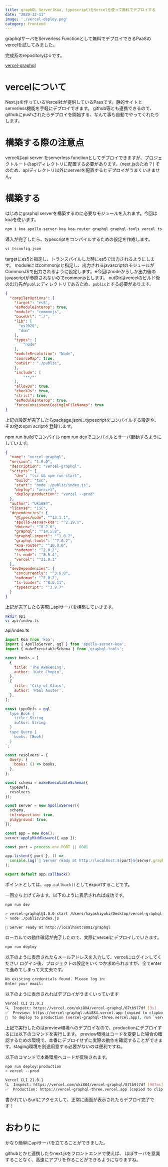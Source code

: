 ```yaml
---
title: graphQL Server(Koa, typescript)をVercelを使って無料でデプロイする
date: "2020-12-11"
image: './vercel-deploy.png'
category: frontend
---
```


graphqlサーバをServerless Functionとして無料でデプロイできるPaaSのvercelを試してみました。

完成系のrepositoryは↓です。

[vercel-graphql](https://github.com/Uki884/vercel-graphql)

# vercelについて
Next.jsを作っているVercel社が提供しているPassです。静的サイトとserverless機能を手軽にデプロイできます。
github等とも連携できるので、githubにpushされたらデプロイを開始する、なんて事も自動でやってくれたりします。

# 構築する際の注意点
vercelはapi server をserverless functionとしてデプロイできますが、プロジェクトルートのapiディレクトリに配置する必要があります。(next.jsのため？)
そのため、apiディレクトリ以外にserverを配置するとデプロイがうまくいきません。

# 構築する
はじめにgraphql serverを構築するのに必要なモジュールを入れます。今回はkoaを使います。

```js
npm i koa apollo-server-koa koa-router graphql graphql-tools vercel ts-node typescript
```

導入が完了したら、typescriptをコンパイルするための設定を作成します。

```bash
vi tsconfig.json
```

targetにes5と指定し、トランスパイルした時にes5で出力されるようにします。
moduleにはcommonjsと指定し、出力されるjavascriptのモジュールがCommonJSで出力されるように設定します。※今回はnodeからしか出力後のjavascriptが参照されないのでcommonjsとします。
outDirはvercelのビルド後の出力先が`public`ディレクトリであるため、`public`とする必要があります。

```json
{
  "compilerOptions": {
    "target": "es5",
    "esModuleInterop": true,
    "module": "commonjs",
    "baseUrl": "./",
    "lib": [
      "es2020",
      "dom"
    ],
    "types": [
        "node"
    ],
    "moduleResolution": "Node",
    "sourceMap": true,
    "outDir": "./public",
    },
    "include": [
        "**/*"
    ],
    "allowJs": true,
    "checkJs": true,
    "strict": true,
    "esModuleInterop": true,
    "forceConsistentCasingInFileNames": true
}
```

上記の設定が完了したらpackage.jsonにtypescriptをコンパイルする設定や、その他のnpm scriptを登録します。

npm run buildでコンパイル
npm run devでコンパイルとサーバ起動するようにしています。

```json
{
  "name": "vercel-graphql",
  "version": "1.0.0",
  "description": "vercel-graphql",
  "scripts": {
    "dev": "tsc && npm run start",
    "build": "tsc",
    "start": "node ./public/index.js",
    "deploy": "vercel",
    "deploy:production": "vercel --prod"
  },
  "author": "Uki884",
  "license": "ISC",
  "dependencies": {
    "@types/node": "^13.1.1",
    "apollo-server-koa": "^2.19.0",
    "dotenv": "^8.2.0",
    "graphql": "^14.5.8",
    "graphql-import": "^1.0.2",
    "graphql-tools": "^7.0.2",
    "koa-router": "^10.0.0",
    "nodemon": "^2.0.2",
    "ts-node": "^8.5.4",
    "vercel": "^21.0.1"
  },
  "devDependencies": {
    "concurrently": "^3.6.0",
    "nodemon": "^2.0.2",
    "ts-loader": "^8.0.11",
    "typescript": "^3.9.7"
  }
}

```


上記が完了したら実際にapiサーバを構築していきます。

```bash
mkdir api
vi api/index.ts
```

api/index.ts
```js
import Koa from 'koa';
import { ApolloServer, gql } from 'apollo-server-koa';
import { makeExecutableSchema } from 'graphql-tools';

const books = [
  {
    title: 'The Awakening',
    author: 'Kate Chopin',
  },
  {
    title: 'City of Glass',
    author: 'Paul Auster',
  },
];

const typeDefs = gql`
  type Book {
    title: String
    author: String
  }
  type Query {
    books: [Book]
  }
`;

const resolvers = {
  Query: {
    books: () => books,
  },
};

const schema = makeExecutableSchema({
  typeDefs,
  resolvers
});

const server = new ApolloServer({
  schema,
  introspection: true,
  playground: true,
});

const app = new Koa();
server.applyMiddleware({ app });

const port = process.env.PORT || 8081

app.listen({ port }, () =>
  console.log(`🚀 Server ready at http://localhost:${port}${server.graphqlPath}`),
);

export default app.callback()

```

ポイントとしては、``app.callback()``としてexportすることです。

一回立ち上げてみます。以下のように表示されれば成功です。
```bash
npm run dev

> vercel-graphql@1.0.0 start /Users/hayashiyuki/Desktop/vercel-graphql
> node ./public/index.js

🚀 Server ready at http://localhost:8081/graphql
```

ローカルでの動作確認が完了したので、実際にvercelにデプロイしていきます。

```bash
npm run deploy
```

以下のように表示されたらメールアドレスを入力して、vercelにログインしてください
ログイン後、プロジェクトの設定をいくつか求められますが、全てenterで進めてしまって大丈夫です。

```bash
No existing credentials found. Please log in:
Enter your email: 
```
以下のように表示されればデプロイがうまくいっています
```bash
Vercel CLI 21.0.1
🔍  Inspect: https://vercel.com/uki884/vercel-graphql/87tb9l7df [3s]
✅  Preview: https://vercel-graphql.uki884.vercel.app [copied to clipboard] [31s]
📝  To deploy to production (vercel-graphql-three.vercel.app), run `vercel --prod`
```

上記で実行したのはpreview環境へのデプロイなので、productionにデプロイするには以下のコマンドを実行します。
preview環境はコードを変更した場合の確認するための環境で、本番にデプロイせずに実際の動作を確認することができます。staging環境を別途用意する必要がないのは便利ですね。

以下のコマンドで本番環境へコードが反映されます。
```bash
npm run deploy:production
> vercel --prod

Vercel CLI 21.0.1
🔍  Inspect: https://vercel.com/uki884/vercel-graphql/87tb9l7df [987ms]
✅  Production: https://vercel-graphql-three.vercel.app [copied to clipboard] [2s]
```

書かれているurlにアクセスして、正常に画面が表示されたらデプロイ完了です！

# おわりに
かなり簡単にapiサーバを立てることができました。

githubとかと連携したりnext.jsをフロントエンドで使えば、
ほぼサーバを意識することなく、高速にアプリを作ることができるようになりますね。











